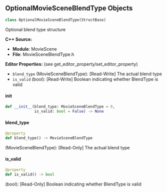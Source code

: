 ## OptionalMovieSceneBlendType Objects

```python
class OptionalMovieSceneBlendType(StructBase)
```

Optional blend type structure

**C++ Source:**

- **Module**: MovieScene
- **File**: MovieSceneBlendType.h

**Editor Properties:** (see get_editor_property/set_editor_property)

- ``blend_type`` (MovieSceneBlendType):  [Read-Write] The actual blend type
- ``is_valid`` (bool):  [Read-Write] Boolean indicating whether BlendType is valid

<a id="unreal.OptionalMovieSceneBlendType.__init__"></a>

#### __init__

```python
def __init__(blend_type: MovieSceneBlendType = 0,
             is_valid: bool = False) -> None
```

<a id="unreal.OptionalMovieSceneBlendType.blend_type"></a>

#### blend_type

```python
@property
def blend_type() -> MovieSceneBlendType
```

(MovieSceneBlendType):  [Read-Only] The actual blend type

<a id="unreal.OptionalMovieSceneBlendType.is_valid"></a>

#### is_valid

```python
@property
def is_valid() -> bool
```

(bool):  [Read-Only] Boolean indicating whether BlendType is valid

<a id="unreal.MovieSceneMarkedFrame"></a>